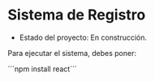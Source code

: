 <h1> Sistema de Registro</h1>

- Estado del proyecto: En construcción.

Para ejecutar el sistema, debes poner:

´´´npm install react´´´
